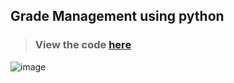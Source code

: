 ## Grade Management using python
> ### View the code [here](https://github.com/aryansharma5922/NextGenInterns_PP_03/blob/main/task3.py)

![image](https://github.com/user-attachments/assets/c04e012c-1d51-49fd-8db9-26fcc7332bc0)
